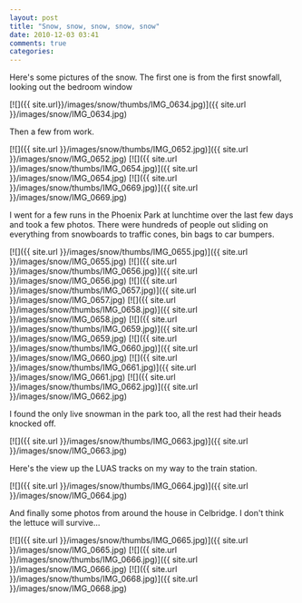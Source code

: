 ```yaml
---
layout: post
title: "Snow, snow, snow, snow, snow"
date: 2010-12-03 03:41
comments: true
categories: 
---
```


Here's some pictures of the snow. The first one is from the first snowfall, looking out the bedroom window

[![]({{ site.url}}/images/snow/thumbs/IMG_0634.jpg)]({{ site.url }}/images/snow/IMG_0634.jpg)

<!--more-->

Then a few from work.

[![]({{ site.url }}/images/snow/thumbs/IMG_0652.jpg)]({{ site.url }}/images/snow/IMG_0652.jpg)
[![]({{ site.url }}/images/snow/thumbs/IMG_0654.jpg)]({{ site.url }}/images/snow/IMG_0654.jpg)
[![]({{ site.url }}/images/snow/thumbs/IMG_0669.jpg)]({{ site.url }}/images/snow/IMG_0669.jpg)

I went for a few runs in the Phoenix Park at lunchtime over the last few days and took a few photos. There were hundreds of people out sliding on everything from snowboards to traffic cones, bin bags to car bumpers.

[![]({{ site.url }}/images/snow/thumbs/IMG_0655.jpg)]({{ site.url }}/images/snow/IMG_0655.jpg)
[![]({{ site.url }}/images/snow/thumbs/IMG_0656.jpg)]({{ site.url }}/images/snow/IMG_0656.jpg)
[![]({{ site.url }}/images/snow/thumbs/IMG_0657.jpg)]({{ site.url }}/images/snow/IMG_0657.jpg)
[![]({{ site.url }}/images/snow/thumbs/IMG_0658.jpg)]({{ site.url }}/images/snow/IMG_0658.jpg)
[![]({{ site.url }}/images/snow/thumbs/IMG_0659.jpg)]({{ site.url }}/images/snow/IMG_0659.jpg)
[![]({{ site.url }}/images/snow/thumbs/IMG_0660.jpg)]({{ site.url }}/images/snow/IMG_0660.jpg)
[![]({{ site.url }}/images/snow/thumbs/IMG_0661.jpg)]({{ site.url }}/images/snow/IMG_0661.jpg)
[![]({{ site.url }}/images/snow/thumbs/IMG_0662.jpg)]({{ site.url }}/images/snow/IMG_0662.jpg)

I found the only live snowman in the park too, all the rest had their heads knocked off.

[![]({{ site.url }}/images/snow/thumbs/IMG_0663.jpg)]({{ site.url }}/images/snow/IMG_0663.jpg)

Here's the view up the LUAS tracks on my way to the train station.

[![]({{ site.url }}/images/snow/thumbs/IMG_0664.jpg)]({{ site.url }}/images/snow/IMG_0664.jpg)

And finally some photos from around the house in Celbridge. I don't think the lettuce will survive...

[![]({{ site.url }}/images/snow/thumbs/IMG_0665.jpg)]({{ site.url }}/images/snow/IMG_0665.jpg)
[![]({{ site.url }}/images/snow/thumbs/IMG_0666.jpg)]({{ site.url }}/images/snow/IMG_0666.jpg)
[![]({{ site.url }}/images/snow/thumbs/IMG_0668.jpg)]({{ site.url }}/images/snow/IMG_0668.jpg)
